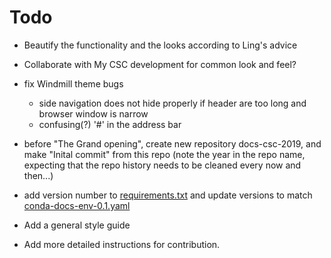 # Todo

- Beautify the functionality and the looks according to Ling's advice
- Collaborate with My CSC development for common look and feel?
- fix Windmill theme bugs
    - side navigation does not hide properly if header are too long and browser
      window is narrow
    - confusing(?) '#' in the address bar
- before "The Grand opening", create new repository docs-csc-2019, and make
  "Inital commit" from this repo (note the year in the repo name, expecting that
  the repo history needs to be cleaned every now and then...)
- add version number to [requirements.txt](requirements.txt) and update versions
  to match
  [conda-docs-env-0.1.yaml](docs/support/tutorials/conda/conda-docs-env-0.1.yaml)

- Add a general style guide
- Add more detailed instructions for contribution.
